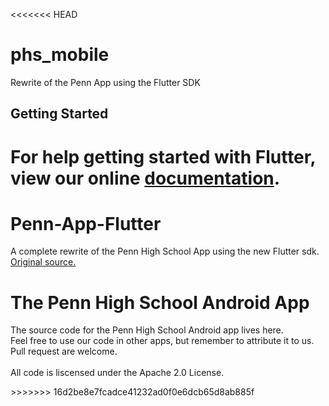 <<<<<<< HEAD
# phs_mobile

Rewrite of the Penn App using the Flutter SDK

## Getting Started

For help getting started with Flutter, view our online
[documentation](https://flutter.io/).
=======
# Penn-App-Flutter
<p> A complete rewrite of the Penn High School App using the new Flutter sdk. <br> <a href="https://github.com/rileyclauss/PHSMobile"> Original source.</a> </p>
<h1>The Penn High School Android App </h1>
<p>The source code for the Penn High School Android app lives here.<br>Feel free to use our code in other apps, but remember to attribute it to us.  Pull request are welcome.<br><br>All code is liscensed under the Apache 2.0 License.</p>
>>>>>>> 16d2be8e7fcadce41232ad0f0e6dcb65d8ab885f
